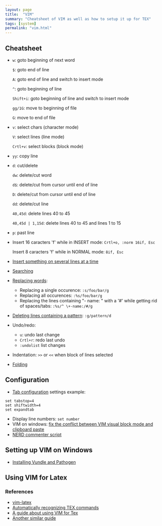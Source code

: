 ```yaml
---
layout: page
title:  "VIM"
summary: "Cheatsheet of VIM as well as how to setup it up for TEX"
tags: [system]
permalink: "vim.html"
---
```


## Cheatsheet
* `w`: goto beginning of next word

  `$`: goto end of line

  `A`: goto end of line and switch to insert mode

  `^`: goto beginning of line

  `Shift+i`: goto beginning of line and switch to insert mode

  `gg/1G`: move to beginning of file

  `G`: move to end of file
* `v`: select chars (character mode)
  
  `V`: select lines (line mode)
  
  `Crtl+v`: select blocks (block mode)
* `yy`: copy line
* `d`: cut/delete
  
  `dw`: delete/cut word
  
  `d$`: delete/cut from cursor until end of line
  
  `D`: delete/cut from cursor until end of line
  
  `dd`: delete/cut line

  `40,45d`: delete lines 40 to 45

  `40,45d | 1,15d`: delete lines 40 to 45 and lines 1 to 15 
* `p`: past line
* Insert 16 caracters 'f' while in INSERT mode: `Crtl+o, :norm 16if, Esc`
  
  Insert 8 caracters 'f' while in NORMAL mode: `8if, Esc`
* [Insert something on several lines at a time](https://stackoverflow.com/questions/9549729/vim-insert-the-same-characters-across-multiple-lines/9549765#9549765)
* [Searching](https://vim.fandom.com/wiki/Searching)
* [Replacing words](https://vim.fandom.com/wiki/Search_and_replace):
  - Replacing a single occurence: `:s/foo/bar/g`
  - Replacing all occurences: `:%s/foo/bar/g`
  - Replacing the lines containing "- name: " with a '#' while getting rid of spaces/tabs: `:%s/^ \+-name:/#/g`
* [Deleting lines containing a pattern](https://vim.fandom.com/wiki/Delete_all_lines_containing_a_pattern): `:g/pattern/d`
* Undo/redo:
  - `u`: undo last change
  - `Crtl+r`: redo last undo
  - `:undolist` list changes
* Indentation: `>>` or `<<` when block of lines selected
* [Folding](https://vim.fandom.com/wiki/Folding)



## Configuration
* [Tab configuration](https://stackoverflow.com/questions/2054627/how-do-i-change-tab-size-in-vim) settings example:
```
set tabstop=4
set shiftwidth=4
set expandtab
```
* Display line numbers: `set number`
* VIM on windows: [fix the conflict between VIM visual block mode and clipboard paste](https://stackoverflow.com/questions/61824177/visual-block-mode-not-working-in-vim-with-c-v-on-wslwindows-10/62956033#62956033)
* [NERD commenter script](https://www.vim.org/scripts/script.php?script_id=1218)



## Setting up VIM on Windows
* [Installing Vundle and Pathogen](https://medium.com/usevim/vim-101-using-vundle-and-pathogen-in-windows-7cc11a0a9e63)


## Using VIM for Latex


### References
* [vim-latex](https://github.com/vim-latex/vim-latex)
* [Automatically recognizing TEX commands](https://stackoverflow.com/questions/7646080/vim-latex-automatically-recognize-custom-commands)
* [A guide about using VIM for Tex](https://medium.com/rahasak/vim-as-my-latex-editor-f0c5d60c66fa)
* [Another similar guide](https://castel.dev/post/lecture-notes-1/)